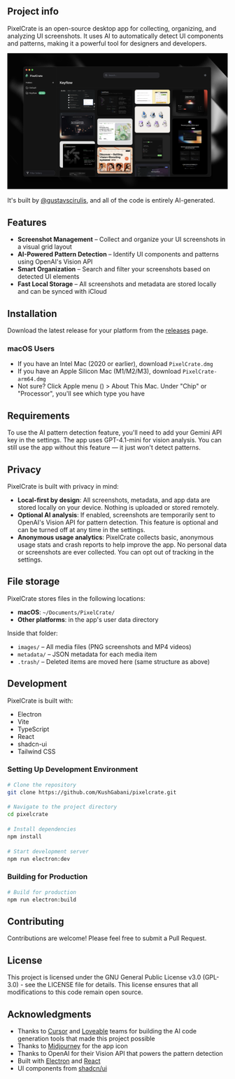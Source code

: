## Project info

PixelCrate is an open-source desktop app for collecting, organizing, and analyzing UI screenshots. It uses AI to automatically detect UI components and patterns, making it a powerful tool for designers and developers.

![PixelCrate Preview](assets/preview.png)

It's built by [@gustavscirulis](https://github.com/gustavscirulis), and all of the code is entirely AI-generated.

## Features

- **Screenshot Management** – Collect and organize your UI screenshots in a visual grid layout
- **AI-Powered Pattern Detection** – Identify UI components and patterns using OpenAI's Vision API
- **Smart Organization** – Search and filter your screenshots based on detected UI elements
- **Fast Local Storage** – All screenshots and metadata are stored locally and can be synced with iCloud

## Installation

Download the latest release for your platform from the [releases](https://github.com/gustavscirulis/pixelcrate/releases) page.

### macOS Users
- If you have an Intel Mac (2020 or earlier), download `PixelCrate.dmg`
- If you have an Apple Silicon Mac (M1/M2/M3), download `PixelCrate-arm64.dmg`
- Not sure? Click Apple menu () > About This Mac. Under "Chip" or "Processor", you'll see which type you have

## Requirements

To use the AI pattern detection feature, you'll need to add your Gemini API key in the settings. The app uses GPT-4.1-mini for vision analysis. You can still use the app without this feature — it just won't detect patterns.

## Privacy

PixelCrate is built with privacy in mind:

- **Local-first by design**: All screenshots, metadata, and app data are stored locally on your device. Nothing is uploaded or stored remotely.
- **Optional AI analysis**: If enabled, screenshots are temporarily sent to OpenAI's Vision API for pattern detection. This feature is optional and can be turned off at any time in the settings.
- **Anonymous usage analytics**: PixelCrate collects basic, anonymous usage stats and crash reports to help improve the app. No personal data or screenshots are ever collected. You can opt out of tracking in the settings.

## File storage

PixelCrate stores files in the following locations:

- **macOS**: `~/Documents/PixelCrate/`
- **Other platforms**: in the app's user data directory

Inside that folder:

- `images/` – All media files (PNG screenshots and MP4 videos)
- `metadata/` – JSON metadata for each media item
- `.trash/` – Deleted items are moved here (same structure as above)

## Development

PixelCrate is built with:

- Electron
- Vite
- TypeScript
- React
- shadcn-ui
- Tailwind CSS

### Setting Up Development Environment

```sh
# Clone the repository
git clone https://github.com/KushGabani/pixelcrate.git

# Navigate to the project directory
cd pixelcrate

# Install dependencies
npm install

# Start development server
npm run electron:dev
```

### Building for Production

```sh
# Build for production
npm run electron:build
```

## Contributing

Contributions are welcome! Please feel free to submit a Pull Request.

## License

This project is licensed under the GNU General Public License v3.0 (GPL-3.0) - see the LICENSE file for details. This license ensures that all modifications to this code remain open source.

## Acknowledgments

- Thanks to [Cursor](https://cursor.com) and [Loveable](https://loveable.dev) teams for building the AI code generation tools that made this project possible
- Thanks to [Midjourney](https://www.midjourney.com/) for the app icon
- Thanks to OpenAI for their Vision API that powers the pattern detection
- Built with [Electron](https://www.electronjs.org/) and [React](https://reactjs.org/)
- UI components from [shadcn/ui](https://ui.shadcn.com/)
